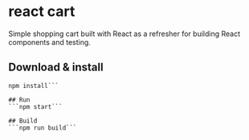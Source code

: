 # react cart

Simple shopping cart built with React as a refresher for building React components and testing. 

## Download & install
```git clone https://github.com/jonalexander/react-cart
npm install```

## Run
```npm start```

## Build
```npm run build```
